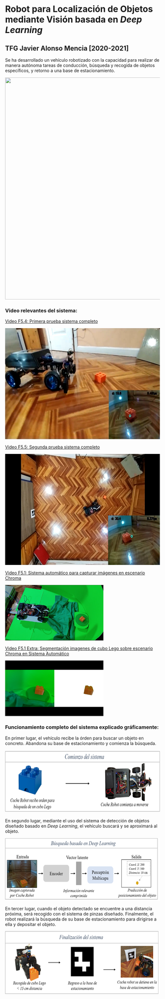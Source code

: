 # Robot para Localización de Objetos mediante Visión basada en _Deep Learning_
## TFG Javier Alonso Mencia [2020-2021]

Se ha desarrollado un vehículo robotizado con la capacidad para realizar de manera autónoma tareas de conducción, búsqueda y recogida de objetos específicos, y retorno a una base de estacionamiento. 

<img src="https://github.com/javilonso/TFG-2021-CocheRobot/blob/main/img/main.png" width="1050" height="720" />

### Video relevantes del sistema:

  <a href="https://youtu.be/8UoTrjzoNNE" target="_blank"> Video F5.4: Primera prueba sistema completo </a>

<a href="https://youtu.be/8UoTrjzoNNE" target="_blank">
<img src="https://github.com/javilonso/TFG-2021-CocheRobot/blob/main/img/thumbnail_videoF5.4.jpeg" data-canonical-src="" width="640" height="360" />
</a>


 <a href="https://youtu.be/KBU4-xeAeg8" target="_blank"> Video F5.5: Segunda prueba sistema completo </a>

<a href="https://youtu.be/KBU4-xeAeg8" target="_blank">
<img src="https://github.com/javilonso/TFG-2021-CocheRobot/blob/main/img/thumbnail_videoF5.5.jpeg" data-canonical-src="" width="640" height="360" />
</a>

  <a href="https://youtu.be/xBhjrggt7Lo" target="_blank"> Video F5.1: Sistema automático para capturar imágenes en escenario Chroma </a>

<a href="https://youtu.be/xBhjrggt7Lo" target="_blank">
<img src="https://github.com/javilonso/TFG-2021-CocheRobot/blob/main/img/thumbnail_videoF5.1.png" data-canonical-src="" width="320" height="180" />
</a>

  <a href="https://youtu.be/9aOTlK2f8YA" target="_blank"> Video F5.1 Extra: Segmentación imagenes de cubo Lego sobre escenario Chroma en Sistema Automático</a>

<a href="https://youtu.be/9aOTlK2f8YA" target="_blank">
<img src="https://github.com/javilonso/TFG-2021-CocheRobot/blob/main/img/thumbnail_videoF5.1_extra.png" data-canonical-src="" width="320" height="180" />
</a>


### Funcionamiento completo del sistema explicado gráficamente:

En primer lugar, el vehículo recibe la órden para buscar un objeto en concreto. Abandona su base de estacionamiento y comienza la búsqueda.

<img src="https://github.com/javilonso/TFG-2021-CocheRobot/blob/main/img/main_1.png" width="650" height="203" />

En segundo lugar, mediante el uso del sistema de detección de objetos diseñado basado en _Deep Learning_, el vehículo buscará y se aproximará al objeto.
  
<img src="https://github.com/javilonso/TFG-2021-CocheRobot/blob/main/img/main_2.png" width="650" height="203" />
 

En tercer lugar, cuando el objeto detectado se encuentre a una distancia próxima, será recogido con el sistema de pinzas diseñado. Finalmente, el robot realizará la búsqueda de su base de estacionamiento para dirigirse a ella y depositar el objeto.
  
<img src="https://github.com/javilonso/TFG-2021-CocheRobot/blob/main/img/main_3.png" width="650" height="203" />


